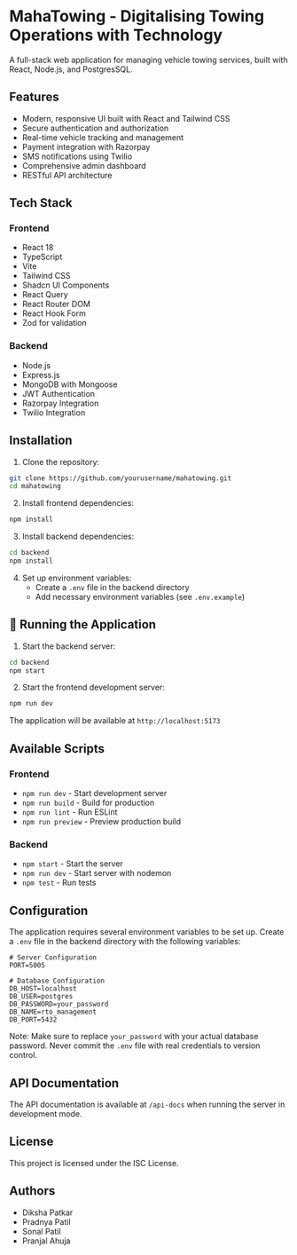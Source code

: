 # MahaTowing - Digitalising Towing Operations with Technology

A full-stack web application for managing vehicle towing services, built with React, Node.js, and PostgresSQL.

## Features

- Modern, responsive UI built with React and Tailwind CSS
- Secure authentication and authorization
- Real-time vehicle tracking and management
- Payment integration with Razorpay
- SMS notifications using Twilio
- Comprehensive admin dashboard
- RESTful API architecture

## Tech Stack

### Frontend
- React 18
- TypeScript
- Vite
- Tailwind CSS
- Shadcn UI Components
- React Query
- React Router DOM
- React Hook Form
- Zod for validation

### Backend
- Node.js
- Express.js
- MongoDB with Mongoose
- JWT Authentication
- Razorpay Integration
- Twilio Integration

## Installation

1. Clone the repository:
```bash
git clone https://github.com/yourusername/mahatowing.git
cd mahatowing
```

2. Install frontend dependencies:
```bash
npm install
```

3. Install backend dependencies:
```bash
cd backend
npm install
```

4. Set up environment variables:
   - Create a `.env` file in the backend directory
   - Add necessary environment variables (see `.env.example`)

## 🚀 Running the Application

1. Start the backend server:
```bash
cd backend
npm start
```

2. Start the frontend development server:
```bash
npm run dev
```

The application will be available at `http://localhost:5173`

## Available Scripts

### Frontend
- `npm run dev` - Start development server
- `npm run build` - Build for production
- `npm run lint` - Run ESLint
- `npm run preview` - Preview production build

### Backend
- `npm start` - Start the server
- `npm run dev` - Start server with nodemon
- `npm test` - Run tests

## Configuration

The application requires several environment variables to be set up. Create a `.env` file in the backend directory with the following variables:

```
# Server Configuration
PORT=5005

# Database Configuration
DB_HOST=localhost
DB_USER=postgres
DB_PASSWORD=your_password
DB_NAME=rto_management
DB_PORT=5432
```

Note: Make sure to replace `your_password` with your actual database password. Never commit the `.env` file with real credentials to version control.

## API Documentation

The API documentation is available at `/api-docs` when running the server in development mode.

## License

This project is licensed under the ISC License.

## Authors

- Diksha Patkar
- Pradnya Patil
- Sonal Patil
- Pranjal Ahuja
